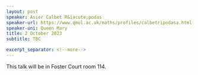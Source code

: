 ```yaml
---
layout: post
speaker: Asier Calbet R&iacute;podas
speaker-url: https://www.qmul.ac.uk/maths/profiles/calbetripodasa.html
speaker-uni: Queen Mary
title: 2 October 2023
subtitle: TBC

excerpt_separator: <!--more-->
---
```



This talk will be in Foster Court room 114.

<!--more-->
